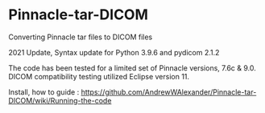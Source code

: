 # Pinnacle-tar-DICOM
Converting Pinnacle tar files to DICOM files

2021 Update,
  Syntax update for Python 3.9.6 and pydicom 2.1.2

The code has been tested for a limited set of Pinnacle versions, 7.6c & 9.0. DICOM compatibility testing utilized Eclipse version 11.



Install, how to guide : https://github.com/AndrewWAlexander/Pinnacle-tar-DICOM/wiki/Running-the-code
